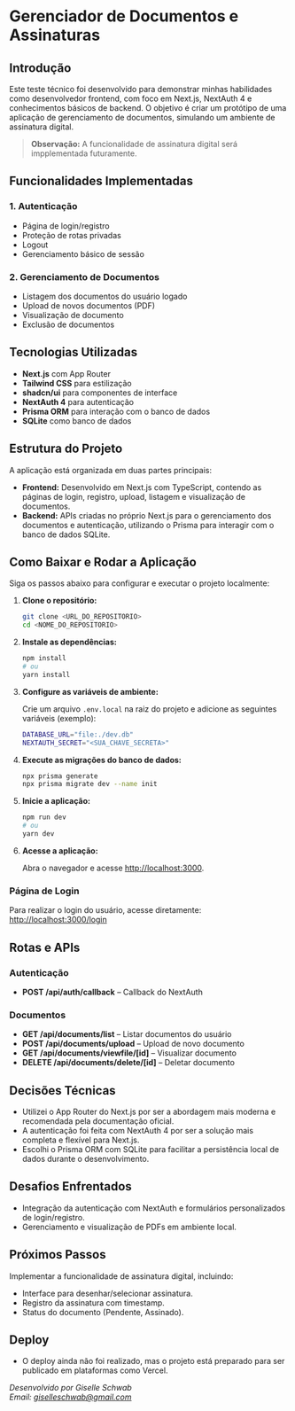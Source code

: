 # Gerenciador de Documentos e Assinaturas

## Introdução

Este teste técnico foi desenvolvido para demonstrar minhas habilidades como desenvolvedor frontend, com foco em Next.js, NextAuth 4 e conhecimentos básicos de backend. O objetivo é criar um protótipo de uma aplicação de gerenciamento de documentos, simulando um ambiente de assinatura digital.

> **Observação:** A funcionalidade de assinatura digital será impplementada futuramente.

## Funcionalidades Implementadas

### 1. Autenticação
- Página de login/registro
- Proteção de rotas privadas
- Logout
- Gerenciamento básico de sessão

### 2. Gerenciamento de Documentos
- Listagem dos documentos do usuário logado
- Upload de novos documentos (PDF)
- Visualização de documento
- Exclusão de documentos

## Tecnologias Utilizadas

- **Next.js** com App Router
- **Tailwind CSS** para estilização
- **shadcn/ui** para componentes de interface
- **NextAuth 4** para autenticação
- **Prisma ORM** para interação com o banco de dados
- **SQLite** como banco de dados

## Estrutura do Projeto

A aplicação está organizada em duas partes principais:

- **Frontend:** Desenvolvido em Next.js com TypeScript, contendo as páginas de login, registro, upload, listagem e visualização de documentos.
- **Backend:** APIs criadas no próprio Next.js para o gerenciamento dos documentos e autenticação, utilizando o Prisma para interagir com o banco de dados SQLite.

## Como Baixar e Rodar a Aplicação

Siga os passos abaixo para configurar e executar o projeto localmente:

1. **Clone o repositório:**
    ```bash
    git clone <URL_DO_REPOSITORIO>
    cd <NOME_DO_REPOSITORIO>
    ```

2. **Instale as dependências:**
    ```bash
    npm install
    # ou
    yarn install
    ```

3. **Configure as variáveis de ambiente:**

    Crie um arquivo `.env.local` na raiz do projeto e adicione as seguintes variáveis (exemplo):
    ```bash
    DATABASE_URL="file:./dev.db"
    NEXTAUTH_SECRET="<SUA_CHAVE_SECRETA>"
    ```

4. **Execute as migrações do banco de dados:**
    ```bash
    npx prisma generate
    npx prisma migrate dev --name init
    ```

5. **Inicie a aplicação:**
    ```bash
    npm run dev
    # ou
    yarn dev
    ```

6. **Acesse a aplicação:**
   
   Abra o navegador e acesse [http://localhost:3000](http://localhost:3000).

### Página de Login

Para realizar o login do usuário, acesse diretamente:
[http://localhost:3000/login](http://localhost:3000/login)

## Rotas e APIs

### Autenticação
- **POST /api/auth/callback** – Callback do NextAuth

### Documentos
- **GET /api/documents/list** – Listar documentos do usuário
- **POST /api/documents/upload** – Upload de novo documento
- **GET /api/documents/viewfile/[id]** – Visualizar documento
- **DELETE /api/documents/delete/[id]** – Deletar documento

## Decisões Técnicas
- Utilizei o App Router do Next.js por ser a abordagem mais moderna e recomendada pela documentação oficial.
- A autenticação foi feita com NextAuth 4 por ser a solução mais completa e flexível para Next.js.
- Escolhi o Prisma ORM com SQLite para facilitar a persistência local de dados durante o desenvolvimento.

##  Desafios Enfrentados
- Integração da autenticação com NextAuth e formulários personalizados de login/registro.
- Gerenciamento e visualização de PDFs em ambiente local.

## Próximos Passos
Implementar a funcionalidade de assinatura digital, incluindo:
- Interface para desenhar/selecionar assinatura.
- Registro da assinatura com timestamp.
- Status do documento (Pendente, Assinado).

## Deploy
- O deploy ainda não foi realizado, mas o projeto está preparado para ser publicado em plataformas como Vercel.

*Desenvolvido por Giselle Schwab*  
*Email: giselleschwab@gmail.com*
